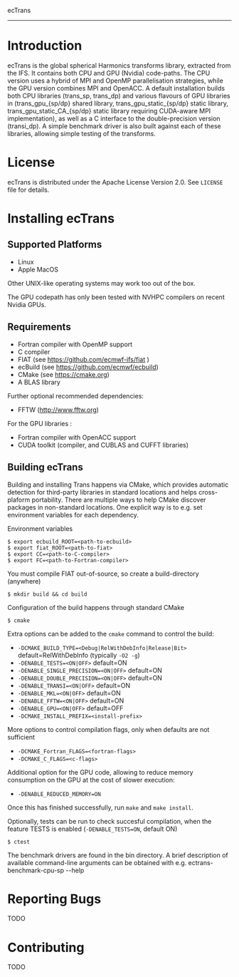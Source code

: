 ecTrans
*******

Introduction
============

ecTrans is the global spherical Harmonics transforms library, extracted from the IFS.
It contains both CPU and GPU (Nvidia) code-paths.
The CPU version uses a hybrid of MPI and OpenMP parallelisation strategies, while the GPU version combines MPI and OpenACC.
A default installation builds both CPU libraries (trans_sp, trans_dp) and various flavours of GPU libraries in (trans_gpu_{sp/dp} shared library, trans_gpu_static_{sp/dp} static library, trans_gpu_static_CA_{sp/dp} static library requiring CUDA-aware MPI implementation), as well as a C interface to the double-precision version (transi_dp). A simple benchmark driver is also built against each of these libraries, allowing simple testing of the transforms.

License
=======

ecTrans is distributed under the Apache License Version 2.0.
See `LICENSE` file for details.

Installing ecTrans
==================

Supported Platforms
-------------------

- Linux
- Apple MacOS

Other UNIX-like operating systems may work too out of the box.

The GPU codepath has only been tested with NVHPC compilers on recent Nvidia GPUs.

Requirements
------------
- Fortran compiler with OpenMP support
- C compiler
- FIAT (see https://github.com/ecmwf-ifs/fiat )
- ecBuild (see https://github.com/ecmwf/ecbuild)
- CMake (see https://cmake.org)
- A BLAS library

Further optional recommended dependencies:
- FFTW (http://www.fftw.org)

For the GPU libraries :
- Fortran compiler with OpenACC support
- CUDA toolkit (compiler, and CUBLAS and CUFFT libraries)

Building ecTrans
----------------

Building and installing Trans happens via CMake, which provides automatic detection for
third-party libraries in standard locations and helps cross-plaform portability.
There are multiple ways to help CMake discover packages in non-standard locations.
One explicit way is to e.g. set environment variables for each dependency.

Environment variables 

    $ export ecbuild_ROOT=<path-to-ecbuild>
    $ export fiat_ROOT=<path-to-fiat>
    $ export CC=<path-to-C-compiler>
    $ export FC=<path-to-Fortran-compiler>

You must compile FIAT out-of-source, so create a build-directory (anywhere)

    $ mkdir build && cd build
 
Configuration of the build happens through standard CMake

    $ cmake

Extra options can be added to the `cmake` command to control the build:

 - `-DCMAKE_BUILD_TYPE=<Debug|RelWithDebInfo|Release|Bit>` default=RelWithDebInfo (typically `-O2 -g`)
 - `-DENABLE_TESTS=<ON|OFF>`            default=ON
 - `-DENABLE_SINGLE_PRECISION=<ON|OFF>` default=ON
 - `-DENABLE_DOUBLE_PRECISION=<ON|OFF>` default=ON
 - `-DENABLE_TRANSI=<ON|OFF>`           default=ON
 - `-DENABLE_MKL=<ON|OFF>`              default=ON
 - `-DENABLE_FFTW=<ON|OFF>`             default=ON
 - `-DENABLE_GPU=<ON|OFF>`              default=OFF
 - `-DCMAKE_INSTALL_PREFIX=<install-prefix>`

More options to control compilation flags, only when defaults are not sufficient

 - `-DCMAKE_Fortran_FLAGS=<fortran-flags>`
 - `-DCMAKE_C_FLAGS=<c-flags>`

Additional option for the GPU code, allowing to reduce memory consumption on the GPU at the 
cost of slower execution:

 - `-DENABLE_REDUCED_MEMORY=ON`

Once this has finished successfully, run ``make`` and ``make install``.

Optionally, tests can be run to check succesful compilation, when the feature TESTS is enabled (`-DENABLE_TESTS=ON`, default ON)

    $ ctest

The benchmark drivers are found in the bin directory.
A brief description of available command-line arguments can be obtained with e.g.
ectrans-benchmark-cpu-sp --help

Reporting Bugs
==============

TODO

Contributing
============

TODO

